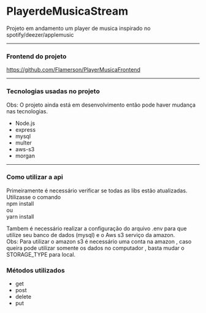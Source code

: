 # PlayerdeMusicaStream
Projeto em andamento um player de musica inspirado no spotify/deezer/applemusic

---

### Frontend do projeto
https://github.com/Flamerson/PlayerMusicaFrontend

---

### Tecnologias usadas no projeto
Obs: O projeto ainda está em desenvolvimento então pode haver mudança nas tecnologias.
- Node.js
- express
- mysql
- multer
- aws-s3
- morgan

---

### Como utilizar a api
Primeiramente é necessário verificar se todas as libs estão atualizadas. <br>
Utilizasse o comando <br>
npm install <br>
ou <br>
yarn install <br>

Tambem é necessário realizar a configuração do arquivo .env para que utilize seu banco de dados (mysql) e o Aws s3 serviço da amazon.<br>
Obs: Para utilizar o amazon s3 é necessário uma conta na amazon , caso queira pode utilizar somente os dados no computador , basta mudar o STORAGE_TYPE para local.

### Métodos utilizados 
- get<br>
- post<br>
- delete<br>
- put
